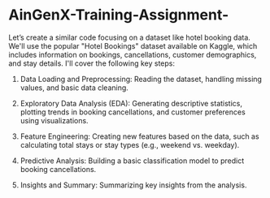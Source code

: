 # AinGenX-Training-Assignment-
Let’s create a similar code focusing on a dataset like hotel booking data. We'll use the popular "Hotel Bookings" dataset available on Kaggle, which includes information on bookings, cancellations, customer demographics, and stay details. I'll cover the following key steps:

1. Data Loading and Preprocessing: Reading the dataset, handling missing values, and basic data cleaning.


2. Exploratory Data Analysis (EDA): Generating descriptive statistics, plotting trends in booking cancellations, and customer preferences using visualizations.


3. Feature Engineering: Creating new features based on the data, such as calculating total stays or stay types (e.g., weekend vs. weekday).


4. Predictive Analysis: Building a basic classification model to predict booking cancellations.


5. Insights and Summary: Summarizing key insights from the analysis.
